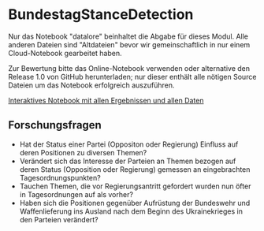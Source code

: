 # BundestagStanceDetection

Nur das Notebook "datalore" beinhaltet die Abgabe für dieses Modul. Alle anderen Dateien sind "Altdateien" bevor wir gemeinschaftlich in nur einem Cloud-Notebook gearbeitet haben.

Zur Bewertung bitte das Online-Notebook verwenden oder alternative den Release 1.0 von GitHub herunterladen; nur dieser enthält alle nötigen Source Dateien um das Notebook erfolgreich auszuführen.

[Interaktives Notebook mit allen Ergebnissen und allen Daten](https://datalore.jetbrains.com/notebook/5z7qjYfOGkHwB1f7mYroYI/PfoRrta3rC9JhJlZFZlpMV/)


## Forschungsfragen
- Hat der Status einer Partei (Oppositon oder Regierung) Einfluss auf deren Positionen zu diversen Themen?
- Verändert sich das Interesse der Parteien an Themen bezogen auf deren Status (Opposition oder Regierung) gemessen an eingebrachten
Tagesordnungspunkten?
- Tauchen Themen, die vor Regierungsantritt gefordert wurden nun öfter in Tagesordnungen auf als vorher?
- Haben sich die Positionen gegenüber Aufrüstung der Bundeswehr und Waffenlieferung ins Ausland nach dem Beginn des Ukrainekrieges in den Parteien verändert?
